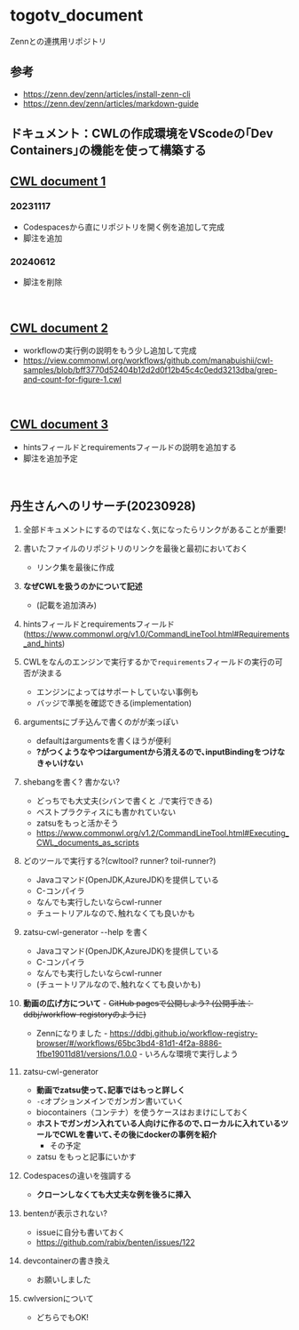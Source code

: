 # togotv_document

Zennとの連携用リポジトリ

## 参考

- <https://zenn.dev/zenn/articles/install-zenn-cli>
- <https://zenn.dev/zenn/articles/markdown-guide>

## ドキュメント：CWLの作成環境をVScodeの｢Dev Containers｣の機能を使って構築する

## [CWL document 1](./articles/cwl-document_1.md)

### 20231117
- Codespacesから直にリポジトリを開く例を追加して完成
- 脚注を追加

### 20240612

- 脚注を削除

&nbsp;

## [CWL document 2](./articles/cwl-document_2.md)

- workflowの実行例の説明をもう少し追加して完成
- <https://view.commonwl.org/workflows/github.com/manabuishii/cwl-samples/blob/bff3770d52404b12d2d0f12b45c4c0edd3213dba/grep-and-count-for-figure-1.cwl>

&nbsp;

## [CWL document 3](./articles/cwl-document_3.md)

- hintsフィールドとrequirementsフィールドの説明を追加する
- 脚注を追加予定

&nbsp;

## 丹生さんへのリサーチ(20230928)

1. 全部ドキュメントにするのではなく､気になったらリンクがあることが重要!

2. 書いたファイルのリポジトリのリンクを最後と最初においておく
    - リンク集を最後に作成

3. __なぜCWLを扱うのかについて記述__
    - (記載を追加済み)

4. hintsフィールドとrequirementsフィールド(https://www.commonwl.org/v1.0/CommandLineTool.html#Requirements_and_hints)
5. CWLをなんのエンジンで実行するかで`requirements`フィールドの実行の可否が決まる
    - エンジンによってはサポートしていない事例も
    - バッジで準拠を確認できる(implementation)
6. argumentsにブチ込んで書くのがが楽っぽい
    - defaultはargumentsを書くほうが便利
    - __?がつくようなやつはargumentから消えるので､inputBindingをつけなきゃいけない__
7. shebangを書く? 書かない?
    - どっちでも大丈夫(シバンで書くと ./で実行できる)
    - ベストプラクティスにも書かれていない
    - zatsuをもっと活かそう
    - <https://www.commonwl.org/v1.2/CommandLineTool.html#Executing_CWL_documents_as_scripts>
8. どのツールで実行する?(cwltool? runner? toil-runner?)
    - Javaコマンド(OpenJDK,AzureJDK)を提供している
    - C-コンパイラ
    - なんでも実行したいならcwl-runner
    - チュートリアルなので､触れなくても良いかも
9.  zatsu-cwl-generator --help を書く
    - Javaコマンド(OpenJDK,AzureJDK)を提供している
    - C-コンパイラ
    - なんでも実行したいならcwl-runner
    - (チュートリアルなので､触れなくても良いかも)

10.  __動画の広げ方について__
    - ~~GitHub pagesで公開しよう? (公開手法：ddbj/workflow-registoryのように)~~
      - Zennになりました
    - <https://ddbj.github.io/workflow-registry-browser/#/workflows/65bc3bd4-81d1-4f2a-8886-1fbe19011d81/versions/1.0.0>
    - いろんな環境で実行しよう

11. zatsu-cwl-generator
    - __動画でzatsu使って､記事ではもっと詳しく__
    - `-c`オプションメインでガンガン書いていく
    - biocontainers（コンテナ）を使うケースはおまけにしておく
    - __ホストでガンガン入れている人向けに作るので､ローカルに入れているツールでCWLを書いて､その後にdockerの事例を紹介__
      - その予定
    - zatsu をもっと記事にいかす
12. Codespacesの違いを強調する
    - __クローンしなくても大丈夫な例を後ろに挿入__

13. bentenが表示されない?
    - issueに自分も書いておく
    - <https://github.com/rabix/benten/issues/122>
14. devcontainerの書き換え
    - お願いしました

15. cwlversionについて
    - どちらでもOK!



